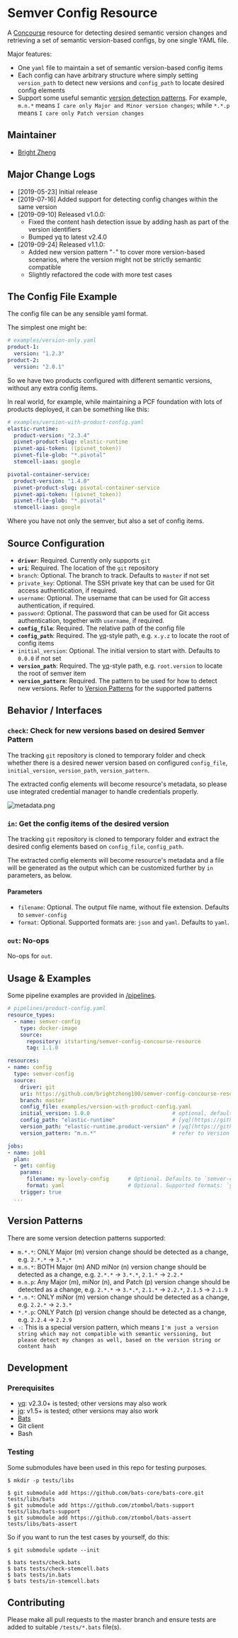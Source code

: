 
# Semver Config Resource

A [Concourse](https://concourse-ci.org) resource for detecting desired semantic version changes and retrieving a set of semantic version-based configs, by one single YAML file.

Major features:

- One `yaml` file to maintain a set of semantic version-based config items
- Each config can have arbitrary structure where simply setting `version_path` to detect new versions and `config_path` to locate desired config elements
- Support some useful semantic [version detection patterns](#version-patterns). For example, `m.n.*` means `I care only Major and Minor version changes`; while `*.*.p` means `I care only Patch version changes`


## Maintainer

- [Bright Zheng](https://github.com/brightzheng100)


## Major Change Logs

- [2019-05-23] Initial release
- [2019-07-16] Added support for detecting config changes within the same version
- [2019-09-10] Released v1.0.0: 
  - Fixed the content hash detection issue by adding hash as part of the version identifiers
  - Bumped yq to latest v2.4.0
- [2019-09-24] Released v1.1.0: 
  - Added new version pattern "`-`" to cover more version-based scenarios, where the version might not be strictly semantic compatible
  - Slightly refactored the code with more test cases


## The Config File Example

The config file can be any sensible yaml format.

The simplest one might be:

```yaml
# examples/version-only.yaml
product-1:
  version: "1.2.3"
product-2:
  version: "2.0.1"
```

So we have two products configured with different semantic versions, without any extra config items.

In real world, for example, while maintaining a PCF foundation with lots of products deployed, it can be something like this:

```yaml
# examples/version-with-product-config.yaml
elastic-runtime:
  product-version: "2.3.4"
  pivnet-product-slug: elastic-runtime
  pivnet-api-token: ((pivnet_token))
  pivnet-file-glob: "*.pivotal"
  stemcell-iaas: google

pivotal-container-service:
  product-version: "1.4.0"
  pivnet-product-slug: pivotal-container-service
  pivnet-api-token: ((pivnet_token))
  pivnet-file-glob: "*.pivotal"
  stemcell-iaas: google
```

Where you have not only the semver, but also a set of config items.


## Source Configuration

- **`driver`**: Required. Currently only supports `git`
- **`uri`**: Required. The location of the `git` repository
- `branch`: Optional. The branch to track. Defaults to `master` if not set
- `private_key`: Optional. The SSH private key that can be used for Git access authentication, if required.
- `username`: Optional. The username that can be used for Git access authentication, if required.
- `password`: Optional. The password that can be used for Git access authentication, together with `username`, if required.
- **`config_file`**: Required. The relative path of the config file
- **`config_path`**: Required. The [yq](https://github.com/mikefarah/yq)-style path, e.g. `x.y.z` to locate the root of config items
- `initial_version`: Optional. The initial version to start with. Defaults to `0.0.0` if not set
- **`version_path`**: Required. The [yq](https://github.com/mikefarah/yq)-style path, e.g. `root.version` to locate the root of semver item
- **`version_pattern`**: Required. The pattern to be used for how to detect new versions. Refer to [Version Patterns](#version_patterns) for the supported patterns


## Behavior / Interfaces

### `check`: Check for new versions based on desired Semver Pattern

The tracking `git` repository is cloned to temporary folder and check whether there is a desired newer version based on configured `config_file`, `initial_version`, `version_path`, `version_pattern`.

The extracted config elements will become resource's metadata, so please use integrated credential manager to handle credentials properly.

![metadata.png](misc/metadata.png)

### `in`: Get the config items of the desired version

The tracking `git` repository is cloned to temporary folder and extract the desired config elements based on `config_file`, `config_path`.

The extracted config elements will become resource's metadata and a file will be generated as the output which can be customized further by `in` parameters, as below. 

#### Parameters

- `filename`: Optional. The output file name, without file extension. Defaults to `semver-config`
- `format`: Optional. Supported formats are: `json` and `yaml`. Defaults to `yaml`.


### `out`: No-ops

No-ops for `out`.


## Usage & Examples

Some pipeline examples are provided in [/pipelines](pipelines/).

```yaml
# pipelines/product-config.yaml
resource_types:
  - name: semver-config
    type: docker-image
    source:
      repository: itstarting/semver-config-concourse-resource
      tag: 1.1.0

resources:
- name: config
  type: semver-config
  source:
    driver: git
    uri: https://github.com/brightzheng100/semver-config-concourse-resource.git
    branch: master
    config_file: examples/version-with-product-config.yaml
    initial_version: 1.0.0                          # optional, defaults to 0.0.0 if not set
    config_path: "elastic-runtime"                  # [yq](https://github.com/mikefarah/yq)-style path
    version_path: "elastic-runtime.product-version" # [yq](https://github.com/mikefarah/yq)-style path
    version_pattern: "m.n.*"                        # refer to Version Patterns for how to detect new versions
```

```yaml
jobs:
- name: job1
  plan:
  - get: config
    params:
      filename: my-lovely-config      # Optional. Defaults to `semver-config`
      format: yaml                    # Optional. Supported formats: `yaml`, `json`. Defaults to `yaml`
    trigger: true
  ...
```


## Version Patterns

There are some version detection patterns supported:

- `m.*.*`: ONLY Major (m) version change should be detected as a change, e.g. `2.*.*` -> `3.*.*`
- `m.n.*`: BOTH Major (m) AND miNor (n) version change should be detected as a change, e.g. `2.*.*` -> `3.*.*`, `2.1.*` -> `2.2.*`
- `m.n.p`: Any Major (m), miNor (n), and Patch (p) version change should be detected as a change, e.g. `2.*.*` -> `3.*.*`, `2.1.*` -> `2.2.*`, `2.1.5` -> `2.1.9`
- `*.n.*`: ONLY miNor (m) version change should be detected as a change, e.g. `2.2.*` -> `2.3.*`
- `*.*.p`: ONLY Patch (p) version change should be detected as a change, e.g. `2.2.4` -> `2.2.9`
- `-`: This is a special version pattern, which means `I'm just a version string which may not compatible with semantic versioning, but please detect my changes as well, based on the version string or content hash`


## Development

### Prerequisites

- [yq](https://github.com/mikefarah/yq): v2.3.0+ is tested; other versions may also work
- [jq](https://stedolan.github.io/jq/): v1.5+ is tested; other versions may also work
- [Bats](https://github.com/bats-core/bats-core)
- Git client
- Bash

### Testing

Some submodules have been used in this repo for testing purposes.

```
$ mkdir -p tests/libs

$ git submodule add https://github.com/bats-core/bats-core.git tests/libs/bats
$ git submodule add https://github.com/ztombol/bats-support tests/libs/bats-support
$ git submodule add https://github.com/ztombol/bats-assert tests/libs/bats-assert
```

So if you want to run the test cases by yourself, do this:

```
$ git submodule update --init

$ bats tests/check.bats
$ bats tests/check-stemcell.bats
$ bats tests/in.bats
$ bats tests/in-stemcell.bats
```

## Contributing

Please make all pull requests to the master branch and ensure tests are added to suitable `/tests/*.bats` file(s).
